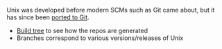
Unix was developed before modern SCMs such as Git came about, but it has since been [ported to Git](https://github.com/dspinellis/unix-history-repo/tree/master).

 * [Build tree](https://github.com/dspinellis/unix-history-make#unix-history-repository) to see how the repos are generated
 * Branches correspond to various versions/releases of Unix